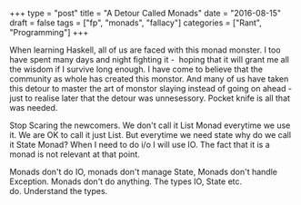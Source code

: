 +++
type = "post"
title = "A Detour Called Monads"
date = "2016-08-15"
draft = false
tags = ["fp", "monads", "fallacy"]
categories = ["Rant", "Programming"]
+++

When learning Haskell, all of us are faced with this monad monster. I too have
spent many days and night fighting it -  hoping that it will grant me all the
wisdom if I survive long enough. I have come to believe that the community as
whole has created this monstor. And many of us have taken this detour to master
the art of monstor slaying instead of going on ahead - just to realise later
that the detour was unnesessory. Pocket knife is all that was needed.

Stop Scaring the newcomers. We don't call it List Monad everytime we use it. We
are OK to call it just List. But everytime we need state why do we call it State
Monad? When I need to do i/o I will use IO. The fact that it is a monad is not
relevant at that point.

Monads don't do IO, monads don't manage State, Monads don't handle Exception.
Monads don't do anything. The types IO, State etc. do. Understand the types.
